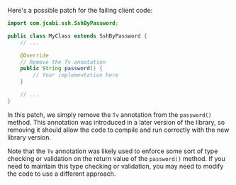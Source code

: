 Here's a possible patch for the failing client code:
```java
import com.jcabi.ssh.SshByPassword;

public class MyClass extends SshByPassword {
    // ...

    @Override
    // Remove the Tv annotation
    public String password() {
        // Your implementation here
    }

    // ...
}
```
In this patch, we simply remove the `Tv` annotation from the `password()` method. This annotation was introduced in a later version of the library, so removing it should allow the code to compile and run correctly with the new library version.

Note that the `Tv` annotation was likely used to enforce some sort of type checking or validation on the return value of the `password()` method. If you need to maintain this type checking or validation, you may need to modify the code to use a different approach.